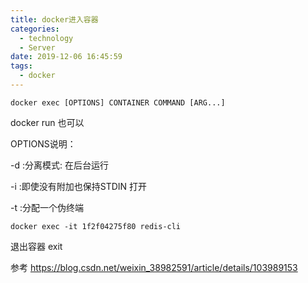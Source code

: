 ```yaml
---
title: docker进入容器
categories:
  - technology
  - Server
date: 2019-12-06 16:45:59
tags:
  - docker
---
```

```
docker exec [OPTIONS] CONTAINER COMMAND [ARG...]
```
docker run 也可以


OPTIONS说明：

-d :分离模式: 在后台运行

-i :即使没有附加也保持STDIN 打开

-t :分配一个伪终端
```
docker exec -it 1f2f04275f80 redis-cli
```

退出容器
exit

参考
https://blog.csdn.net/weixin_38982591/article/details/103989153